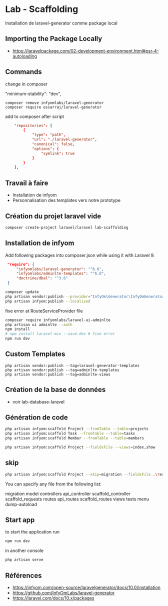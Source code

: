 # Lab - Scaffolding

Installation de laravel-generator comme package local

## Importing the Package Locally

- https://laravelpackage.com/02-development-environment.html#psr-4-autoloading


## Commands 

change in composer 

 "minimum-stability": "dev",


````
composer remove infyomlabs/laravel-generator 
composer require essarraj/laravel-generator 
````

add to composer 
after script

````conf
    "repositories": [
        {
            "type": "path",
            "url": "./laravel-generator",
            "canonical": false,
            "options": {
                "symlink": true
            }
        }
    ],
````

## Travail à faire 

- Installation de infyom
- Personnalisation des templates vers notre prototype

## Création du projet laravel vide 

````bash
composer create-project laravel/laravel lab-scaffolding
````

## Installation de infyom

Add following packages into composer.json while using it with Laravel 9.


```json
 "require": {
     "infyomlabs/laravel-generator": "^6.0",
     "infyomlabs/adminlte-templates": "^6.0",
     "doctrine/dbal": "^3.6"
 }
 ```

 ```bash
composer update
php artisan vendor:publish --provider="InfyOm\Generator\InfyOmGeneratorServiceProvider"
php artisan infyom:publish --localized
```

fixe error at RouteServiceProvider file 


```bash
composer require infyomlabs/laravel-ui-adminlte
php artisan ui adminlte --auth
npm install
# npm install laravel-mix --save-dev # fixe error
npm run dev
```

## Custom Templates
````
php artisan vendor:publish --tag=laravel-generator-templates
php artisan vendor:publish --tag=adminlte-templates
php artisan vendor:publish --tag=adminlte-views
````


## Création de la base de données 
 - voir lab-database-laravel

## Génération de code

```bash
php artisan infyom:scaffold Project --fromTable --table=projects
php artisan infyom:scaffold Task --fromTable --table=tasks
php artisan infyom:scaffold Member --fromTable --table=members

php artisan infyom:scaffold Project --fieldsFile --views=index,show

```

## skip

````bash
php artisan infyom:scaffold Project --skip=migration --fieldsFile .\resources\model_schemas\Project.json --views=index,show 
````

You can specify any file from the following list:

migration
model
controllers
api_controller
scaffold_controller
scaffold_requests
routes
api_routes
scaffold_routes
views
tests
menu
dump-autoload


## Start app

to start the application run 

````bash
npm run dev
````
in another console 

````bash
php artisan serve
````

## Références 
- https://infyom.com/open-source/laravelgenerator/docs/10.0/installation
- https://github.com/InfyOmLabs/laravel-generator
- https://laravel.com/docs/10.x/packages